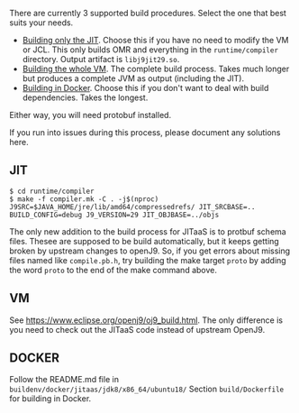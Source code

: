 There are currently 3 supported build procedures. Select the one that best suits your needs.

- [Building only the JIT](#jit). Choose this if you have no need to modify the VM or JCL. This only builds OMR and everything in the `runtime/compiler` directory. Output artifact is `libj9jit29.so`.
- [Building the whole VM](#vm). The complete build process. Takes much longer but produces a complete JVM as output (including the JIT).
- [Building in Docker](#docker). Choose this if you don't want to deal with build dependencies. Takes the longest.

Either way, you will need protobuf installed.

If you run into issues during this process, please document any solutions here.

## JIT

```
$ cd runtime/compiler
$ make -f compiler.mk -C . -j$(nproc) J9SRC=$JAVA_HOME/jre/lib/amd64/compressedrefs/ JIT_SRCBASE=.. BUILD_CONFIG=debug J9_VERSION=29 JIT_OBJBASE=../objs

```

The only new addition to the build process for JITaaS is to protbuf schema files. Thesee are supposed to be build automatically, but it keeps getting broken by upstream changes to openJ9. So, if you get errors about missing files named like `compile.pb.h`, try building the make target `proto` by adding the word `proto` to the end of the make command above.

## VM

See https://www.eclipse.org/openj9/oj9_build.html. The only difference is you need to check out the JITaaS code instead of upstream OpenJ9.


## DOCKER

Follow the README.md file in `buildenv/docker/jitaas/jdk8/x86_64/ubuntu18/` Section `build/Dockerfile` for building in Docker.
